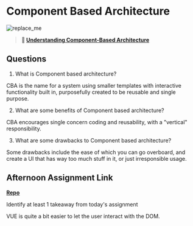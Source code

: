 # Component Based Architecture

![replace_me](https://codeworks.blob.core.windows.net/public/assets/img/illustrations/placeholder.svg)

> **📖 [Understanding Component-Based Architecture](https://codeworksacademy.com/fs-student-guide/resources/wk6/01-Component-Based-Architecture)**

## Questions

1. What is Component based architecture?

CBA is the name for a system using smaller templates with interactive functionality built in, purposefully created to be reusable and single purpose.

2. What are some benefits of Component based architecture?

CBA encourages single concern coding and reusability, with a "vertical" responsibility. 

3. What are some drawbacks to Component based architecture?

Some drawbacks include the ease of which you can go overboard, and create a UI that has way too much stuff in it, or just irresponsible usage.

## Afternoon Assignment Link

**[Repo](https://github.com/DMGCK/vue-playground)**

Identify at least 1 takeaway from today's assignment

VUE is quite a bit easier to let the user interact with the DOM.